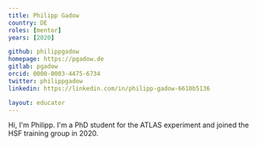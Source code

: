 ```yaml
---
title: Philipp Gadow
country: DE
roles: [mentor]
years: [2020]

github: philippgadow
homepage: https://pgadow.de
gitlab: pgadow
orcid: 0000-0003-4475-6734
twitter: philippgadow
linkedin: https://linkedin.com/in/philipp-gadow-6610b5136

layout: educator
---
```

Hi, I'm Philipp. I'm a PhD student for the ATLAS experiment and joined the HSF training group in 2020.
